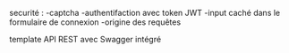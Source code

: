 securité :
-captcha
-authentifaction avec token JWT
-input caché dans le formulaire de connexion
-origine des requêtes

template API REST avec Swagger intégré